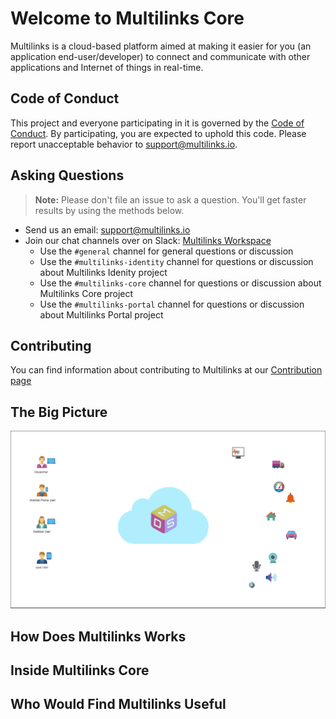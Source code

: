 # Welcome to Multilinks Core

Multilinks is a cloud-based platform aimed at making it easier for you (an application end-user/developer) to connect and communicate with other applications and Internet of things in real-time.

## Code of Conduct

This project and everyone participating in it is governed by the [Code of Conduct](CODE_OF_CONDUCT.md). By participating, you are expected to uphold this code. Please report unacceptable behavior to [support@multilinks.io](mailto:support@multilinks.io).

## Asking Questions

> **Note:** Please don't file an issue to ask a question. You'll get faster results by using the methods below.

* Send us an email: [support@multilinks.io](mailto:support@multilinks.io)
* Join our chat channels over on Slack: [Multilinks Workspace](https://join.slack.com/t/multilinks/shared_invite/enQtNzQxODE0NzMzMjgzLWU0ZjM1MjZiNzU1YTc1OWFjNWRlZWJmNmY0YTJmOGIzMDM1ZWJhYTliNjU3ZjM4NDMxZjc0MzY5NDNjYjllZWI)
   + Use the `#general` channel for general questions or discussion
   + Use the `#multilinks-identity` channel for questions or discussion about Multilinks Idenity project
   + Use the `#multilinks-core` channel for questions or discussion about Multilinks Core project
   + Use the `#multilinks-portal` channel for questions or discussion about Multilinks Portal project

## Contributing

You can find information about contributing to Multilinks at our [Contribution page](CONTRIBUTING.md)

## The Big Picture

![Multilinks Big Picture](the_big_picture.gif "The big picture")

## How Does Multilinks Works

## Inside Multilinks Core

## Who Would Find Multilinks Useful
